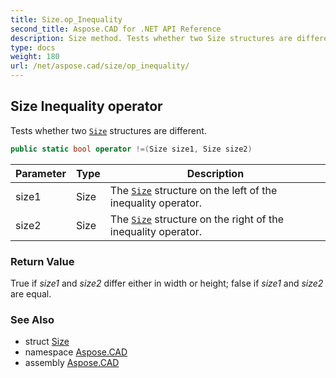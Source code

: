 ```yaml
---
title: Size.op_Inequality
second_title: Aspose.CAD for .NET API Reference
description: Size method. Tests whether two Size structures are different
type: docs
weight: 180
url: /net/aspose.cad/size/op_inequality/
---
```

## Size Inequality operator

Tests whether two [`Size`](../) structures are different.

```csharp
public static bool operator !=(Size size1, Size size2)
```

| Parameter | Type | Description |
| --- | --- | --- |
| size1 | Size | The [`Size`](../) structure on the left of the inequality operator. |
| size2 | Size | The [`Size`](../) structure on the right of the inequality operator. |

### Return Value

True if *size1* and *size2* differ either in width or height; false if *size1* and *size2* are equal.

### See Also

* struct [Size](../)
* namespace [Aspose.CAD](../../../aspose.cad/)
* assembly [Aspose.CAD](../../../)


